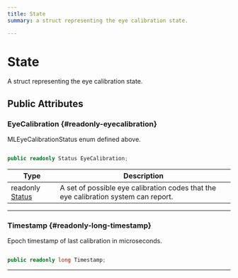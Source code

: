 ```yaml
---
title: State
summary: a struct representing the eye calibration state. 

---
```


# State




A struct representing the eye calibration state.   





## Public Attributes

### EyeCalibration {#readonly-eyecalibration}

MLEyeCalibrationStatus enum defined above. 

```csharp

public readonly Status EyeCalibration;

```

| Type | Description  | 
|--|--|
| readonly [Status](/versioned_docs/version-14-Jun-2023/unity-api/api/UnityEngine.XR.MagicLeap/MLEyeCalibration/UnityEngine.XR.MagicLeap.MLEyeCalibration.md#enums-status) | A set of possible eye calibration codes that the eye calibration system can report.  |





-----------

### Timestamp {#readonly-long-timestamp}

Epoch timestamp of last calibration in microseconds. 

```csharp

public readonly long Timestamp;

```






-----------

